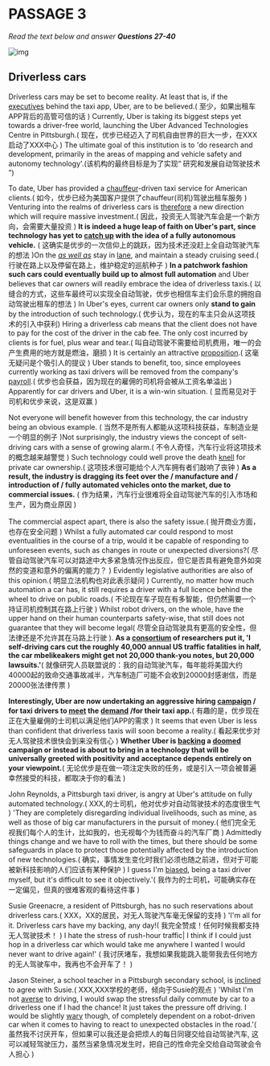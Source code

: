 # PASSAGE 3

*Read the text below and answer **Questions 27-40***

![img](https://iotcdn.oss-ap-southeast-1.aliyuncs.com/2020-11/Driverless%20cars.jpg)

## Driverless cars

Driverless cars may be set to become reality. At least that is, if the <u>executives</u> behind the taxi app, Uber, are to be believed.( 至少，如果出租车APP背后的高管可信的话 ) Currently, Uber is taking its biggest steps yet towards a driver-free world, launching the Uber Advanced Technologies Centre in Pittsburgh.( 现在，优步已经迈入了司机自由世界的巨大一步，在XXX启动了XXX中心 ) The ultimate goal of this institution is to 'do research and development, primarily in the areas of mapping and vehicle safety and autonomy technology'.(该机构的最终目标是为了实现“ 研究和发展自动驾驶技术 ”)

To date, Uber has provided a <u>chauffeur</u>-driven taxi service for American clients.( 如今，优步已经为美国客户提供了chauffeur(司机)驾驶出租车服务 ) Venturing into the realms of driverless cars is <u>therefore</u> a new direction which will require massive investment.( 因此，投资无人驾驶汽车会是一个新方向，会需要大量投资 ) **It is indeed a huge leap of faith on Uber's part, since technology has yet to <u>catch up</u> with the idea of a fully autonomous vehicle.** ( 这确实是优步的一次信仰上的跳跃，因为技术还没赶上全自动驾驶汽车的想法 )On the <u>*as well as*</u> stay in <u>lane</u>, and maintain a steady cruising seed.( 行驶在路上以及停留在路上，维护稳定的巡航种子 ) **In a patchwork fashion such cars could eventually build up to almost full automation** and Uber believes that car owners will readily embrace the idea of driverless taxis.( 以缝合的方式，这些车最终可以实现全自动驾驶，优步也相信车主们会乐意的拥抱自动驾驶出租车的想法 ) In Uber's eyes, current car owners only **stand to gain** by the introduction of such technology.( 优步认为，现在的车主只会从这项技术的引入中获利) Hiring a driverless cab means that the client does not have to pay for the cost of the driver in the cab fee. The only cost incurred by clients is for fuel, plus wear and tear.( 叫自动驾驶不需要给司机费用，唯一的会产生费用的地方就是燃油，磨损 ) It is certainly an attractive <u>proposition</u>.( 这毫无疑问是个吸引人的提议 ) Uber stands to benefit, too, since employees currently working as taxi drivers will be removed from the company's <u>payroll</u>.( 优步也会获益，因为现在的雇佣的司机将会被从工资名单溢出 ) Apparently for car drivers and Uber, it is a win-win situation. ( 显而易见对于司机和优步来说，这是双赢 )

Not everyone will benefit however from this technology, the car industry being an obvious example. ( 当然不是所有人都能从这项科技获益，车制造业是一个明显的例子 )Not surprisingly, the industry views the concept of selt-driving cars with a sense of growing alarm.( 不令人奇怪，汽车行业将这项技术的概念越来越警觉 ) Such technology could well prove the death <u>knell</u> for private car ownership.( 这项技术很可能给个人汽车拥有者们敲响了丧钟 ) **As a result, the industry is dragging its feet over the / manufacture and / introduction of / fully automated vehicles onto the market, due to commercial issues.** ( 作为结果，汽车行业很难将全自动驾驶汽车的引入市场和生产，因为商业原因 )

The commercial aspect apart, there is also the safety issue.( 抛开商业方面，也存在安全问题 ) Whilst a fully automated car could respond to most eventualities in the course of a trip, would it be capable of responding to unforeseen events, such as changes in route or unexpected diversions?( 尽管自动驾驶汽车可以对路途中大多紧急情况作出反应，但它是否具有避免意外如突然的变道和意外的偏离的能力？ ) Evidently legislative authorities are also of this opinion.( 明显立法机构也对此表示疑问 ) Currently, no matter how much automation a car has, it still requires a driver with a full licence behind the wheel to drive on public roads.( 不论现在车子现在有多智能，但仍然需要一个持证司机控制其在路上行驶 ) Whilst robot drivers, on the whole, have the upper hand on their human counterparts safety-wise, that still does not guarantee that they will become legal( 尽管全自动驾驶具有更高的安全性，但法律还是不允许其在马路上行驶 ). **As a <u>consortium</u> of researchers put it, 'I self-driving cars cut the roughly 40,000 annual US traffic fatalities in half, the car mbelikeakers might get not 20,000 thank-you notes, but 20,000 lawsuits.'**( 就像研究人员联盟说的：我的自动驾驶汽车，每年能将美国大约40000起的致命交通事故减半，汽车制造厂可能不会收到20000封感谢信，而是20000张法律传票 )

**Interestingly, Uber are now undertaking an aggressive hiring <u>campaign</u> / for taxi drivers to <u>meet</u> the <u>demand</u>  /for their taxi app.**( 有趣的是，优步现在正在大量雇佣的士司机以满足他们APP的需求 ) It seems that even Uber is less than confident that driverless taxis will soon become a reality.( 看起来优步对无人驾驶技术很快会到来没有信心 ) **Whether Uber is <u>backing</u> a <u>doomed</u> campaign or instead is about to bring in a technology that will be universally greeted with positivity and acceptance depends entirely on your viewpoint.**( 无论优步是在做一项注定失败的任务，或是引入一项会被普遍幸然接受的科技，都取决于你的看法 )

John Reynolds, a Pittsburgh taxi driver, is angry at Uber's attitude on fully automated technology.( XXX,的士司机，他对优步对自动驾驶技术的态度很生气 ) 'They are completely disregarding individual livelihoods, such as mine, as well as those of big car manufacturers in the pursuit of money.( 他们完全无视我们每个人的生计，比如我的，也无视每个为钱而奋斗的汽车厂商 ) Admittedly things change and we have to roll with the times, but there should be some safeguards in place to protect those potentially affected by the introduction of new technologies.( 确实，事情发生变化时我们必须也随之前进，但对于可能被新科技影响的人们应该有某种保护 ) I guess I'm <u>biased</u>, being a taxi driver myself, but it's difficult to see it objectively.'( 我作为的士司机，可能确实存在一定偏见，但真的很难客观的看待这件事 )

Susie Greenacre, a resident of Pittsburgh, has no such reservations about driverless cars.( XXX，XX的居民，对无人驾驶汽车毫无保留的支持 ) 'I'm all for it. Driverless cars have my backing, any day!( 我完全赞成！任何时候我都支持无人驾驶技术！ ) I hate the stress of rush-hour traffic| I think if I could just hop in a driverless car which would take me anywhere I wanted I would never want to drive again!' ( 我讨厌堵车，我想如果我能跳入能带我去任何地方的无人驾驶车中，我再也不会开车了！ )

Jason Steiner, a school teacher in a Pittsburgh secondary school, is <u>inclined</u> to agree with Susie.( XXX,XXX学校的老师，倾向于Susie的观点 ) 'Whilst I'm not <u>averse</u> to driving, I would swap the stressful daily commute by car to a driverless one if I had the chance! It just takes the pressure off driving. I would be slightly <u>wary</u> though, of completely dependent on a robot-driven car when it comes to having to react to unexpected obstacles in the road.'( 虽然我不讨厌开车，但如果可以我还是会把烦人的每日同寝交给自动驾驶汽车, 这可以减轻驾驶压力，虽然当紧急情况发生时，把自己的性命完全交给自动驾驶会令人担心 )

